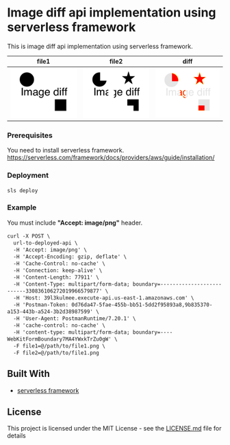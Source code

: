# Image diff api implementation using serverless framework

This is image diff api implementation using serverless framework.

|file1|file2|diff|
|---|---|---|
|![](images/image-diff-org.png)|![](images/image-diff-chg.png)|![](images/image-diff-rsl.png)|


### Prerequisites

You need to install serverless framework.
https://serverless.com/framework/docs/providers/aws/guide/installation/


### Deployment

```
sls deploy
```

### Example

You must include **"Accept: image/png"** header.

```
curl -X POST \
  url-to-deployed-api \
  -H 'Accept: image/png' \
  -H 'Accept-Encoding: gzip, deflate' \
  -H 'Cache-Control: no-cache' \
  -H 'Connection: keep-alive' \
  -H 'Content-Length: 77911' \
  -H 'Content-Type: multipart/form-data; boundary=--------------------------330836106272019966579877' \
  -H 'Host: 39l3kulmee.execute-api.us-east-1.amazonaws.com' \
  -H 'Postman-Token: 0d76da47-5fae-455b-bb51-5dd2f95893a8,9b835370-a153-443b-a524-3b2d38987599' \
  -H 'User-Agent: PostmanRuntime/7.20.1' \
  -H 'cache-control: no-cache' \
  -H 'content-type: multipart/form-data; boundary=----WebKitFormBoundary7MA4YWxkTrZu0gW' \
  -F file1=@/path/to/file1.png \
  -F file2=@/path/to/file1.png
  ```

## Built With

* [serverless framework](https://serverless.com/)

## License

This project is licensed under the MIT License - see the [LICENSE.md](LICENSE.md) file for details
